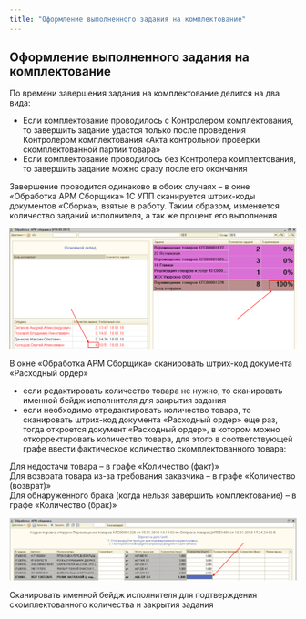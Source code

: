 ```yaml
---
title: "Оформление выполненного задания на комплектование"
---
```


## Оформление выполненного задания на комплектование

По времени завершения задания на комплектование делится на два вида:

- Если комплектование проводилось с Контролером комплектования, то завершить задание удастся только после проведения Контролером комплектования «Акта контрольной проверки скомплектованной партии товара»
- Если комплектование проводилось без Контролера комплектования, то завершить задание можно сразу после его окончания

Завершение проводится одинаково в обоих случаях – в окне «Обработка АРМ Сборщика» 1С УПП сканируется штрих-коды документов «Сборка», взятые в работу. Таким образом, изменяется количество заданий исполнителя, а так же процент его выполнения

![](KBO/_attach/lu224723662h9_tmp_cae9640f474d3b81.png)

В окне «Обработка АРМ Сборщика» сканировать штрих-код документа «Расходный ордер»

- если редактировать количество товара не нужно, то сканировать именной бейдж исполнителя для закрытия задания
- если необходимо отредактировать количество товара, то сканировать штрих-код документа «Расходный ордер» еще раз, тогда откроется документ «Расходный ордер», в котором можно откорректировать количество товара, для этого в соответствующей графе ввести фактическое количество скомплектованного товара:

Для недостачи товара – в графе «Количество (факт)»  
Для возврата товара из-за требования заказчика – в графе «Количество (возврат)»  
Для обнаруженного брака (когда нельзя завершить комплектование) – в графе «Количество (брак)»

![](KBO/_attach/lu224723662h9_tmp_7991c86da264d871.png)

Сканировать именной бейдж исполнителя для подтверждения скомплектованного количества и закрытия задания